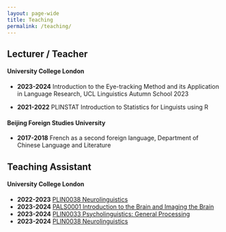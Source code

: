 ```yaml
---
layout: page-wide
title: Teaching
permalink: /teaching/
---
```


## Lecturer / Teacher

#### University College London

- **2023-2024** Introduction to the Eye-tracking Method and its Application in Language Research, UCL Linguistics Autumn School 2023 
<!-- [Slides](https://yiling-huo.github.io/eye-tracking-workshop-slides/) -->
- **2021-2022** PLINSTAT Introduction to Statistics for Linguists using R 

#### Beijing Foreign Studies University

- **2017-2018** French as a second foreign language, Department of Chinese Language and Literature 

## Teaching Assistant

#### University College London

- **2022-2023** [PLIN0038 Neurolinguistics](https://www.ucl.ac.uk/module-catalogue/modules/neurolinguistics-PLIN0038)
- **2023-2024** [PALS0001 Introduction to the Brain and Imaging the Brain](https://www.ucl.ac.uk/module-catalogue/modules/introduction-to-the-brain-and-imaging-the-brain-PALS0001)
- **2023-2024** [PLIN0033 Psycholinguistics: General Processing](https://www.ucl.ac.uk/module-catalogue/modules/psycholinguistics-general-processing-PLIN0033)
- **2023-2024** [PLIN0038 Neurolinguistics](https://www.ucl.ac.uk/module-catalogue/modules/neurolinguistics-PLIN0038)